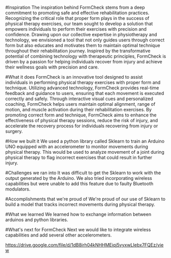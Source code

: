 #Inspiration
The inspiration behind FormCheck stems from a deep commitment to promoting safe and effective rehabilitation practices. Recognizing the critical role that proper form plays in the success of physical therapy exercises, our team sought to develop a solution that empowers individuals to perform their exercises with precision and confidence. Drawing upon our collective expertise in physiotherapy and technology, we envisioned a tool that not only guides users through correct form but also educates and motivates them to maintain optimal technique throughout their rehabilitation journey. Inspired by the transformative potential of combining technology with therapeutic principles, FormCheck is driven by a passion for helping individuals recover from injury and achieve their wellness goals with precision and care.

#What it does
FormCheck is an innovative tool designed to assist individuals in performing physical therapy exercises with proper form and technique. Utilizing advanced technology, FormCheck provides real-time feedback and guidance to users, ensuring that each movement is executed correctly and safely. Through interactive visual cues and personalized coaching, FormCheck helps users maintain optimal alignment, range of motion, and muscle activation during their rehabilitation exercises. By promoting correct form and technique, FormCheck aims to enhance the effectiveness of physical therapy sessions, reduce the risk of injury, and accelerate the recovery process for individuals recovering from injury or surgery.

#How we built it
We used a python library called Sklearn to train an Arduino UNO equipped with an accelerometer to monitor movements during physical therapy. This would be used to analyze movement of a joint during physical therapy to flag incorrect exercises that could result in further injury.

#Challenges we ran into
It was difficult to get the Sklearn to work with the output generated by the Arduino. We also tried incorporating wireless capabilities but were unable to add this feature due to faulty Bluetooth modulators.

#Accomplishments that we're proud of
We're proud of our use of Sklearn to build a model that tracks incorrect movements during physical therapy.

#What we learned
We learned how to exchange information between arduinos and python libraries.

#What's next for FormCheck
Next we would like to integrate wireless capabilities and add several other accelerometers.

https://drive.google.com/file/d/1dB8irh04kNHHMEiqj5vyxwLIebx7FQEz/view
